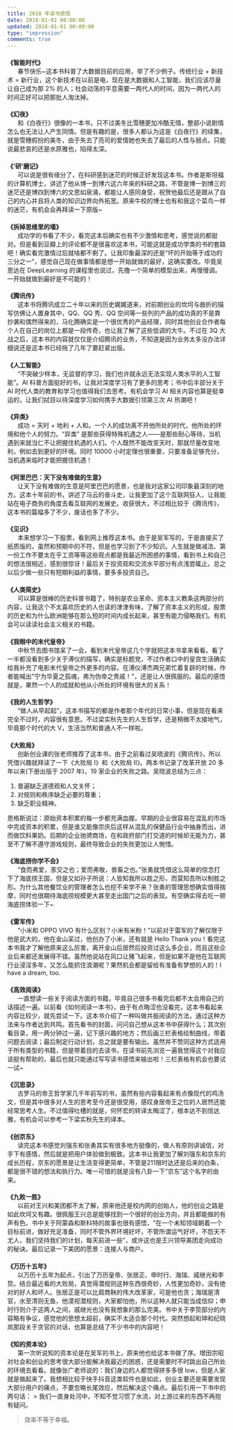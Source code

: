 ```yaml
---
title: 2018 年读书感悟
date: 2018-01-01 00:00:00
updated: 2018-01-01 00:00:00
type: "impression"
comments: true
---
```


<style>
.post-title {
  display: none !important;
}
.posts-expand {
  padding-top: 0px !important;
}
h4{
  margin-bottom: 0px !important;
}
</style>

<h4 id="智能时代">《智能时代》</h4>&nbsp;&nbsp;&nbsp;&nbsp;&nbsp;&nbsp;春节快乐~这本书科普了大数据目前的应用，举了不少例子。传统行业 + 新技术 = 新行业，这个新技术在以前是电，现在是大数据和人工智能，我们应该尽量让自己成为那 2% 的人；社会动荡的平息需要一两代人的时间，因为一两代人的时间正好可以把那批人淘汰掉。

<h4 id="幻夜">《幻夜》</h4>&nbsp;&nbsp;&nbsp;&nbsp;&nbsp;&nbsp;和《白夜行》很像的一本书，只不过美冬比雪穗更加冷酷无情，整部小说剧情怎么也无法让人产生同情。但是有趣的是，很多人都认为这是《白夜行》的续集，就是雪穗假扮的美冬，由于失去了亮司的爱情她也失去了最后的人性与弱点。只能说最悲哀的还是水原雅也，陷得太深。

<h4 id="‘研’磨记">《‘研’磨记》</h4>&nbsp;&nbsp;&nbsp;&nbsp;&nbsp;&nbsp;可以说是很有缘分了，在科研感到迷茫的时候正好发现这本书。作者是斯坦福的计算机博士，讲述了他从博一到博六这六年来的科研之路，不管是博一到博三的迷茫还是博四到博六的文思如泉涌，都能让人感同身受，祝贺他最后还是跟从了自己的内心并且将人类的知识边界向外拓宽。原来牛校的博士也有和我这个菜鸟一样的迷茫，有机会会再拜读一下原版~

<h4 id="拆掉思维里的墙">《拆掉思维里的墙》</h4>&nbsp;&nbsp;&nbsp;&nbsp;&nbsp;&nbsp;成功学的书看了不少，看完这本后确实也有不少激情和思考，感觉说的都挺对。但是看到豆瓣上的评论都不是很喜欢这本书，可能这就是成功学类的书的套路吧！确实看完激情过后就啥都不剩了。让我印象最深的还是“坏的开始等于成功的三分之一”，感觉自己现在做事情都是想一开始就做的最好，这确实要改。毕竟吴恩达在 DeepLearning 的课程里也说过，先撸一个简单的模型出来，再慢慢调。一开始就做到最好是不可能的！

<h4 id="腾讯传">《腾讯传》</h4>&nbsp;&nbsp;&nbsp;&nbsp;&nbsp;&nbsp;这本书将腾讯成立二十年以来的历史娓娓道来，对前期创业的坎坷与曲折的描写仿佛让人置身其中，QQ、QQ 秀、QQ 空间等一些列的产品的成功真的不是靠抄袭和偶然得来的，马化腾确实是一个很优秀的产品经理，同时其他创业合作者每个人在自己的岗位上都是一段传奇，也让我了解了这些低调的大牛。不过在 3Q 大战之后，这本书的内容就仅仅是介绍腾讯的业务，不知道是因为业务太多没办法详细说还是这本书已经拖了几年了要赶紧出版。

<h4 id="人工智能">《人工智能》</h4>&nbsp;&nbsp;&nbsp;&nbsp;&nbsp;&nbsp;“不突破少样本，无监督的学习，我们也许就永远无法实现人类水平的人工智能”。AI 科普方面挺好的书，让我对深度学习有了更多的思考；书中后半部分关于 AI 时代人类的教育和学习也值得我们去思考。有机会学习 AI 相关内容也算是挺幸运的，让我们拭目以待深度学习如何携手大数据引领第三次 AI 热潮吧！

<h4 id="异类">《异类》</h4>&nbsp;&nbsp;&nbsp;&nbsp;&nbsp;&nbsp;成功 = 天时 + 地利 + 人和。一个人的成功离不开他所处的时代，他所处的环境和他个人的努力。“异类” 是那些获得特殊机遇之人——是那些耐心等待，当机遇到来就当仁不让把握住机遇的人们。个人既然不能改变天时，那就尽量改变地利，例如去到更好的环境。同时 10000 小时定理也很重要，只要准备足够充分，当机遇来临时才能把握住机遇！

<h4 id="阿里巴巴：天下没有难做的生意">《阿里巴巴：天下没有难做的生意》</h4>&nbsp;&nbsp;&nbsp;&nbsp;&nbsp;&nbsp;让天下没有难做的生意是阿里巴巴的愿景，也是我对这家公司印象最深刻的地方。这本十年前的书，讲述了马云的奋斗史，让我更加了这个互联网狂人，让我能站在电子商务的角度去看互联网的发展史。收获很大，不过相比较于《腾讯传》，这本书的篇幅多了不少，废话也多了不少。

<h4 id="见识">《见识》</h4>&nbsp;&nbsp;&nbsp;&nbsp;&nbsp;&nbsp;本来想学习一下股票，看到网上推荐这本书。由于是吴军写的，于是直接买了纸质版的，虽然和预期中的不符，但是也学习到了不少知识。人生就是做减法、第一份工作不要太在乎工资等等这些观点都是我最近所困惑的事情，看到书上和自己的想法很相近，感到很惊讶！最后关于投资观和交流水平部分有点浅尝辄止。总之以后少做一些只有短期利益的事情，要多多投资自己。

<h4 id="人类简史">《人类简史》</h4>&nbsp;&nbsp;&nbsp;&nbsp;&nbsp;&nbsp;可以算是很棒的历史科普书籍了，特别是农业革命、资本主义教条这两部分的内容，让我这个不太喜欢历史的人也读的津津有味，了解了资本主义的形成，股票的历史和为什么欧洲能够在那么短的时间内成长起来，甚至有能力侵略我们。有机会可以读读社会主义相关的书籍。

<h4 id="我眼中的末代皇帝">《我眼中的末代皇帝》</h4>&nbsp;&nbsp;&nbsp;&nbsp;&nbsp;&nbsp;中秋节去图书馆呆了一会，看到末代皇帝这几个字就把这本书拿来看看。看了一半都没看到多少关于溥仪的描写，确实是标题党，不过作者口中的皇宫生活确实给我补充了电影末代皇帝之外更多的内容。在溥仪溥杰两兄弟忙着复辟的时候，作者能喊出"宁为华夏之孤魂，弗为伪帝之贵戚！"，还是让人很佩服的。最后的感悟就是，果然一个人的成就和他从小所处的环境有很大的关系！

<h4 id="我的人生哲学">《我的人生哲学》</h4>&nbsp;&nbsp;&nbsp;&nbsp;&nbsp;&nbsp;“做人从早起起”，这本书描写的都是作者那个年代的日常小事，但是现在看来完全不过时，内容很有意思。不过梁实秋先生的人生哲学，还是稍微不太接地气，毕竟那个时代的大 V，生活当然和普通人不一样啦。

<h4 id="大败局">《大败局》</h4>&nbsp;&nbsp;&nbsp;&nbsp;&nbsp;&nbsp;创新创业课的张老师推荐了这本书，由于之前看过吴晓波的《腾讯传》，所以凭借兴趣就拜读了一下《大败局 Ⅰ》和《大败局 Ⅱ》。两本书记录了改革开放 20 多年以来(下册出版于 2007 年)，19 家企业的失败之路。吴晓波总结为三点：

1. 普遍缺乏道德观和人文关怀；
2. 对规则和秩序缺乏必要的尊重；
3. 缺乏职业精神。

恩格斯说过：原始资本积累的每一步都充满血腥。早期的企业很容易在混乱的市场中完成资本的积累，但是谁又能像宗庆后这样从混乱的保健品行业中抽身而出，进而做饮料果奶。后期的企业驰骋商场，在和政府部门打交道的时候却无能为力，甚至不了解不遵守游戏规则，最终导致企业的失败更加让人惋惜。

<h4 id="海底捞你学不会">《海底捞你学不会》</h4>&nbsp;&nbsp;&nbsp;&nbsp;&nbsp;&nbsp;“食而弗爱，豕交之也；爱而弗敬，兽畜之也。”张勇就凭借这么简单的信念打下了海底捞王国，但是又如孙子所说：人皆知我所以胜之形，而莫知吾所以制胜之形。为什么其他餐饮业的管理者怎么也挖不来学不来？张勇的管理思想确实值得揣摩，同时也很期待海底捞规模更大甚至走出国门之后的表现。有空确实得去吃一顿海底捞体验一下~

<h4 id="雷军传">《雷军传》</h4>&nbsp;&nbsp;&nbsp;&nbsp;&nbsp;&nbsp;“小米和 OPPO VIVO 有什么区别？小米有米粉！”以前对于雷军的了解仅限于他是武大的，他在金山呆过，他创办了小米，还有就是 Hello Thank you！看完这本书我才了解他原来这么厉害，离开金山后居然后投资过这么多企业，而且这些企业后来都还发展得不错。虽然他说站在风口让猪飞起来，但是如果不是他在互联网行业浸淫多年，又怎么能抓住浪潮呢？果然机会都是留给有准备有梦想的人的！I have a dream, too.

<h4 id="高效阅读">《高效阅读》</h4>&nbsp;&nbsp;&nbsp;&nbsp;&nbsp;&nbsp;一直想读一些关于阅读方面的书籍，毕竟自己很多书看完后都不太会用自己的话描述一遍。以前看《如何阅读一本书》，由于有点晦涩也没看完，这本书看起来内容比较少，就先尝试一下。这本书介绍了一种叫做共振阅读的方法，通过这种方法来与作者达到共鸣。首先看书的封面，问问自己想从这本书中获得什么；其次别看目录，用一两分钟过一遍，记下感兴趣的地方；然后画三栏表格绘制曲线，带着问题去阅读；最后制定行动计划，总之就是要有输出。虽然并不赞同这种方式适用于所有类型的书籍，但是带着目的去读书，在读书前先浏览一遍我觉得这个对我应该挺有帮助的，最后也就只能通过写写读书感悟来输出啦！三栏表格有机会也要试一试~

<h4 id="沉思录">《沉思录》</h4>&nbsp;&nbsp;&nbsp;&nbsp;&nbsp;&nbsp;古罗马的帝王哲学家几千年前写的书，虽然有些内容看起来有点像现代的鸡汤文，但是其中很多对人生的思考至今还是很受用，感叹身居帝王之位的人居然还能经常思考人生。不过值得吐槽的就是，何怀宏的转译太晦涩了，根本达不到信达雅，有机会可以参考一下梁实秋先生的译本。

<h4 id="创京东">《创京东》</h4>&nbsp;&nbsp;&nbsp;&nbsp;&nbsp;&nbsp;读完这本书感觉刘强东和张勇其实有很多地方挺像的，做人有原则讲诚信，对手下有感情，然后就是把用户体验做到极致。这本书让我更加了解刘强东和京东的成长历程，京东的愿景是让生活变得更简单，不管是211限时达还是后来的白条，都是很不错的想法和执行力。唯一可惜的就是没有八卦一下“京东”这个名字的由来。

<h4 id="九败一胜">《九败一胜》</h4>&nbsp;&nbsp;&nbsp;&nbsp;&nbsp;&nbsp;以前对王兴和美团都不太了解，原来他还是校内网的创始人，他的创业之路是如此坎坷又有趣。很佩服王兴总是能够找到一个很好的创业方向，并且都能做的有声有色。书中关于阿蒙森和斯科特的故事也很有感悟，“在一个未知领域朝着一个目标前进，做好充足准备，同时不管外界环境好坏，不管所谓运气好坏，不怨天不尤人，我们坚持我们的计划，每天前进一些”，或许这也是王兴领导美团走向成功的秘诀。最后记录一下美团的愿景：连接人与商户。

<h4 id="万历十五年">《万历十五年》</h4>&nbsp;&nbsp;&nbsp;&nbsp;&nbsp;&nbsp;以万历十五年为起点，引出了万历皇帝、张居正、申时行、海瑞、戚继光和李贽。结合最近看的大败局，真觉得潜规则这种东西很奇妙，人性更加奇妙，没有绝对的好人和坏人。张居正是可以比肩商鞅的伟大改革家，可是他也贪；海瑞是清官，水至清则无鱼，他漠视潜规则，大家都怕他，所以这种人就只能当成信仰；申时行则介于这两人之间，戚继光也没有我想象的那么完美。书中关于李贽部分的内容略有争议，感觉他的思想太超前，确实不太适合那个时代。突然想起和珅和纪晓岚那段关于贪官的对话，也算是总结了不少书中的内容吧！

<h4 id="知的资本论">《知的资本论》</h4>&nbsp;&nbsp;&nbsp;&nbsp;&nbsp;&nbsp;第一次听说知的资本论是在吴军的书上，原来他也给这本书做了序。增田宗昭对社会和创业的思考很大部分能解决我最近的困惑，还是需要时不时跳出自己所处的环境去看看。就像张广老师说的：我们身边的人都觉得拼多多很 low，但是人家就是做起来了。我想相比较于快手抖音这类软件也是如此，创业主要还是需要发现大部分用户的痛点，不要忽略长尾效应，然后解决这个痛点。最后引用一下书中的两句话：
> 我们一直身处河中，不知不觉习惯了水流，对上游过来的东西不再抱有疑问。

> 效率不等于幸福。